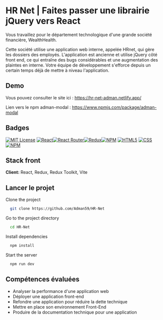 
# HR Net | Faites passer une librairie jQuery vers React

Vous travaillez pour le département technologique d'une grande société financière, WealthHealth. 

Cette société utilise une application web interne, appelée HRnet, qui gère les dossiers des employés. L'application est ancienne et utilise jQuery côté front end, ce qui entraîne des bugs considérables et une augmentation des plaintes en interne. Votre équipe de développement s'efforce depuis un certain temps déjà de mettre à niveau l'application.


## Demo

Vous pouvez consulter le site ici : https://hr-net-adman.netlify.app/

Lien vers le npm adman-modal : https://www.npmjs.com/package/adman-modal
## Badges

[![MIT License](	https://img.shields.io/badge/JavaScript-F7DF1E?style=for-the-badge&logo=javascript&logoColor=black)](https://choosealicense.com/licenses/mit/) [![React](https://img.shields.io/badge/React-20232A?style=for-the-badge&logo=react&logoColor=61DAFB)]()[![React Router](https://img.shields.io/badge/React_Router-CA4245?style=for-the-badge&logo=react-router&logoColor=white)]()[![Redux](https://img.shields.io/badge/Redux-593D88?style=for-the-badge&logo=redux&logoColor=white)]()[![NPM](https://img.shields.io/badge/npm-CB3837?style=for-the-badge&logo=npm&logoColor=white)]()
[![HTML5](https://img.shields.io/badge/HTML5-E34F26?style=for-the-badge&logo=html5&logoColor=white
)]()
[![CSS](	https://img.shields.io/badge/CSS3-1572B6?style=for-the-badge&logo=css3&logoColor=white)]()
[![NPM](https://img.shields.io/badge/npm-CB3837?style=for-the-badge&logo=npm&logoColor=white)]()



## Stack front

**Client:** React, Redux, Redux Toolkit, Vite


## Lancer le projet

Clone the project

```bash
  git clone https://github.com/Adman59/HR-Net
```

Go to the project directory

```bash
  cd HR-Net
```

Install dependencies

```bash
  npm install
```

Start the server

```bash
  npm run dev
```


## Compétences évaluées

- Analyser la performance d'une application web
- Déployer une application front-end
- Refondre une application pour réduire la dette technique
- Mettre en place son environnement Front-End
- Produire de la documentation technique pour une application

